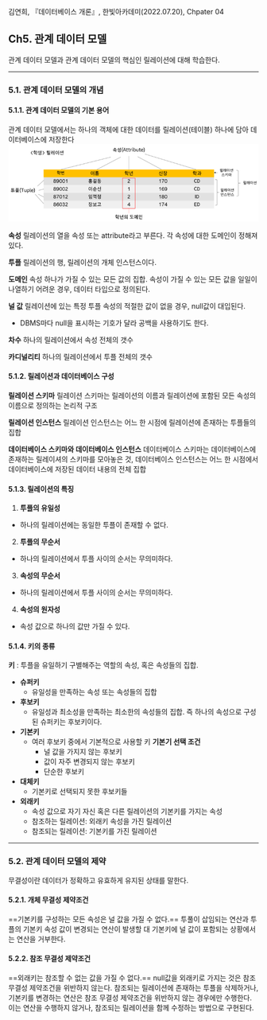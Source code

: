 김연희, 『데이터베이스 개론』, 한빛아카데미(2022.07.20), Chpater 04

## Ch5. 관계 데이터 모델
관계 데이터 모델과 관계 데이터 모델의 핵심인 릴레이션에 대해 학습한다.

---

### 5.1. 관계 데이터 모델의 개념

#### 5.1.1. 관계 데이터 모델의 기본 용어
관계 데이터 모델에서는 하나의 객체에 대한 데이터를 릴레이션(테이블) 하나에 담아 데이터베이스에 저장한다
![릴레이션 구조](./images/%EB%A6%B4%EB%A0%88%EC%9D%B4%EC%85%98_%EA%B5%AC%EC%A1%B0.png)

**속성**
릴레이션의 열을 속성 또는 attribute라고 부른다. 각 속성에 대한 도메인이 정해져있다.

**투플**
릴레이션의 행, 릴레이션의 개체 인스턴스이다.

**도메인**
속성 하나가 가질 수 있는 모든 값의 집합. 속성이 가질 수 있는 모든 값을 일일이 나열하기 어려운 경우, 데이터 타입으로 정의된다.

**널 값**
릴레이션에 있는 특정 투플 속성의 적절한 값이 없을 경우, null값이 대입된다.
  * DBMS마다 null을 표시하는 기호가 달라 공백을 사용하기도 한다.

**차수**
하나의 릴레이션에서 속성 전체의 갯수

**카디널리티**
하나의 릴레이션에서 투플 전체의 갯수

#### 5.1.2. 릴레이션과 데이터베이스 구성
**릴레이션 스키마**
릴레이션 스키마는 릴레이션의 이름과 릴레이션에 포함된 모든 속성의 이름으로 정의하는 논리적 구조

**릴레이션 인스턴스**
릴레이션 인스턴스는 어느 한 시점에 릴레이션에 존재하는 투플들의 집합

**데이터베이스 스키마와 데이터베이스 인스턴스**
데이터베이스 스키마는 데이터베이스에 존재하는 릴레이셔의 스키마를 모아놓은 것, 데이터베이스 인스턴스는 어느 한 시점에서 데이터베이스에 저장된 데이터 내용의 전체 집합

#### 5.1.3. 릴레이션의 특징
1. **투플의 유일성**
  * 하나의 릴레이션에는 동일한 투플이 존재할 수 없다.
2. **투플의 무순서**
  * 하나의 릴레이션에서 투플 사이의 순서는 무의미하다.
3. **속성의 무순서**
  * 하나의 릴레이션에서 투플 사이의 순서는 무의미하다.
4. **속성의 원자성**
  * 속성 값으로 하나의 값만 가질 수 있다.

#### 5.1.4. 키의 종류
**키**
: 투플을 유일하기 구별해주는 역할의 속성, 혹은 속성들의 집합.

* **슈퍼키**
  * 유일성을 만족하는 속성 또는 속성들의 집합
* **후보키**
  * 유일성과 최소성을 만족하는 최소한의 속성들의 집합. 즉 하나의 속성으로 구성된 슈퍼키는 후보키이다.
* **기본키**
  * 여러 후보키 중에서 기본적으로 사용할 키
  **기본기 선택 조건**
    * 널 값을 가지지 않는 후보키
    * 값이 자주 변경되지 않는 후보키
    * 단순한 후보키
* **대체키**
  * 기본키로 선택되지 못한 후보키들
* **외래키**
  * 속성 값으로 자기 자신 혹은 다른 릴레이션의 기본키를 가지는 속성
  * 참조하는 릴레이션: 외래키 속성을 가진 릴레이션
  * 참조되는 릴레이션: 기본키를 가진 릴레이션
---

### 5.2. 관계 데이터 모델의 제약
무결성이란 데이터가 정확하고 유효하게 유지된 상태를 말한다.
#### 5.2.1. 개체 무결성 제약조건
==기본키를 구성하는 모든 속성은 널 값을 가질 수 없다.==
투풀이 삽임되는 연산과 투플의 기본키 속성 값이 변경되는 연산이 발생할 대 기본키에 널 값이 포함되는 상황에서는 연산을 거부한다.

#### 5.2.2. 참조 무결성 제약조건
==외래키는 참조할 수 없는 값을 가질 수 없다.==
null값을 외래키로 가지는 것은 참조 무결성 제약조건을 위반하지 않는다.
참조되는 릴레이션에 존재하는 투플을 삭제하거나, 기본키를 변경하는 연산은 참조 무결성 제약조건을 위반하지 않는 경우에만 수행한다. 이는 연산을 수행하지 않거나, 참조되는 릴레이션을 함께 수정하는 방법으로 구현된다.